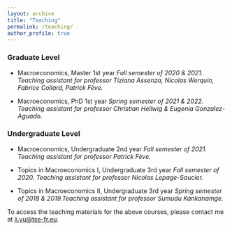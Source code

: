 ```yaml
---
layout: archive
title: "Teaching"
permalink: /teaching/
author_profile: true
---
```


### Graduate Level
- Macroeconomics, Master 1st year
*Fall semester of 2020 & 2021. Teaching assistant for professor Tiziana Assenza, Nicolas Werquin, Fabrice Collard, Patrick Fève.*

- Macroeconomics, PhD 1st year
*Spring semester of 2021 & 2022. Teaching assistant for professor Christian Hellwig & Eugenia Gonzalez-Aguado.*



### Undergraduate Level
-  Macroeconomics, Undergraduate 2nd year
*Fall semester of 2021. Teaching assistant for professor Patrick Fève.*

- Topics in Macroeconomics I, Undergraduate 3rd year
*Fall semester of 2020. Teaching assistant for professor Nicolas Lepage-Saucier.*

- Topics in Macroeconomics II, Undergraduate 3rd year
*Spring semester of 2018 & 2019.Teaching assistant for professor Sumudu Kankanamge.*


To access the teaching materials for the above courses, please contact me at [li.yu@tse-fr.eu](mailto:li.yu@tse-fr.eu).











<!-- {% include base_path %}

{% for post in site.teaching reversed %}
  {% include archive-single.html %}
{% endfor %}
 -->